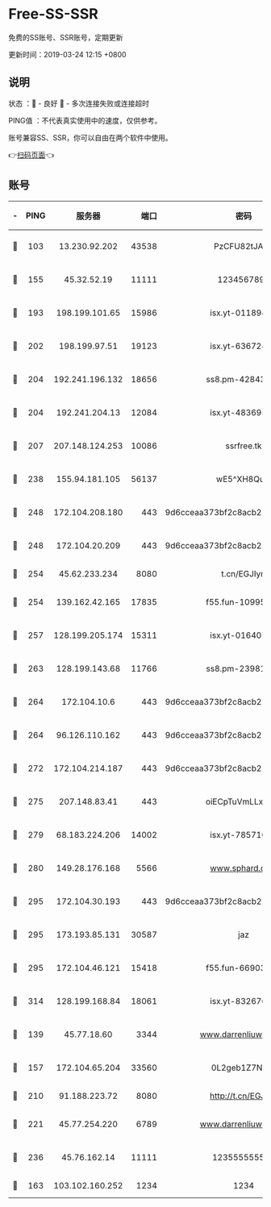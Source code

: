 # Free-SS-SSR

免费的SS账号、SSR账号，定期更新

更新时间：2019-03-24 12:15 +0800

## 说明

状态     ：🙂 - 良好 🙁 - 多次连接失败或连接超时

PING值   ：不代表真实使用中的速度，仅供参考。

账号兼容SS、SSR，你可以自由在两个软件中使用。

👉[扫码页面](https://liesauer.github.io/Free-SS-SSR/)👈

## 账号

|-|PING|服务器|端口|密码|加密方式|区域|
|:----:|:----:|:-----:|-----:|:----:|:----:|:----:|
|🙂|103|13.230.92.202|43538|PzCFU82tJAdZ|aes-256-cfb|JP|
|🙂|155|45.32.52.19|11111|1234567890|aes-256-cfb|JP|
|🙂|193|198.199.101.65|15986|isx.yt-01189447|aes-256-cfb|US|
|🙂|202|198.199.97.51|19123|isx.yt-63672432|aes-256-cfb|US|
|🙂|204|192.241.196.132|18656|ss8.pm-42843855|aes-256-cfb|US|
|🙂|204|192.241.204.13|12084|isx.yt-48369585|aes-256-cfb|US|
|🙂|207|207.148.124.253|10086|ssrfree.tk|aes-256-cfb|SG|
|🙂|238|155.94.181.105|56137|wE5^XH8Quw|aes-256-cfb|US|
|🙂|248|172.104.208.180|443|9d6cceaa373bf2c8acb22e60b6a58be6|aes-256-cfb|US|
|🙂|248|172.104.20.209|443|9d6cceaa373bf2c8acb22e60b6a58be6|aes-256-cfb|US|
|🙂|254|45.62.233.234|8080|t.cn/EGJIyrl|rc4-md5|CA|
|🙂|254|139.162.42.165|17835|f55.fun-10995182|aes-256-cfb|SG|
|🙂|257|128.199.205.174|15311|isx.yt-01640799|aes-256-cfb|SG|
|🙂|263|128.199.143.68|11766|ss8.pm-23981058|aes-256-cfb|SG|
|🙂|264|172.104.10.6|443|9d6cceaa373bf2c8acb22e60b6a58be6|aes-256-cfb|US|
|🙂|264|96.126.110.162|443|9d6cceaa373bf2c8acb22e60b6a58be6|aes-256-cfb|US|
|🙂|272|172.104.214.187|443|9d6cceaa373bf2c8acb22e60b6a58be6|aes-256-cfb|US|
|🙂|275|207.148.83.41|443|oiECpTuVmLLxk4Ts|aes-256-cfb|AU|
|🙂|279|68.183.224.206|14002|isx.yt-78571026|aes-256-cfb|SG|
|🙂|280|149.28.176.168|5566|www.sphard.com|aes-256-cfb|AU|
|🙂|295|172.104.30.193|443|9d6cceaa373bf2c8acb22e60b6a58be6|aes-256-cfb|US|
|🙂|295|173.193.85.131|30587|jaz|aes-256-cfb|US|
|🙂|295|172.104.46.121|15418|f55.fun-66903373|aes-256-cfb|SG|
|🙂|314|128.199.168.84|18061|isx.yt-83267629|aes-256-cfb|SG|
|🙂|139|45.77.18.60|3344|www.darrenliuwei.com|aes-256-cfb|JP|
|🙂|157|172.104.65.204|33560|0L2geb1Z7NQM|aes-256-cfb|JP|
|🙂|210|91.188.223.72|8080|http://t.cn/EGJIyrl|rc4-md5|RU|
|🙂|221|45.77.254.220|6789|www.darrenliuwei.com|aes-256-cfb|SG|
|🙂|236|45.76.162.14|11111|123555555555|aes-256-cfb|SG|
|🙁|163|103.102.160.252|1234|1234|rc4-md5|JP|
